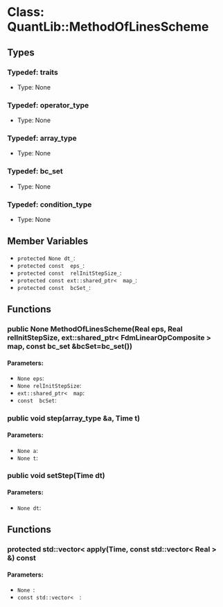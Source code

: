 # Class: QuantLib::MethodOfLinesScheme

## Types
### Typedef: traits
- Type: None

### Typedef: operator_type
- Type: None

### Typedef: array_type
- Type: None

### Typedef: bc_set
- Type: None

### Typedef: condition_type
- Type: None

## Member Variables
- `protected None dt_`: 
- `protected const  eps_`: 
- `protected const  relInitStepSize_`: 
- `protected const ext::shared_ptr<  map_`: 
- `protected const  bcSet_`: 

## Functions
### public None MethodOfLinesScheme(Real eps, Real relInitStepSize, ext::shared_ptr< FdmLinearOpComposite > map, const bc_set &bcSet=bc_set())

#### Parameters:
- `None eps`: 
- `None relInitStepSize`: 
- `ext::shared_ptr<  map`: 
- `const  bcSet`: 

### public void step(array_type &a, Time t)

#### Parameters:
- `None a`: 
- `None t`: 

### public void setStep(Time dt)

#### Parameters:
- `None dt`: 

## Functions
### protected std::vector<  apply(Time, const std::vector< Real > &) const

#### Parameters:
- `None `: 
- `const std::vector<  `: 

